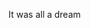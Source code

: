 It was all a dream

<!---
twofivehour/twofivehour is a ✨ special ✨ repository because its `README.md` (this file) appears on your GitHub profile.
You can click the Preview link to take a look at your changes.
--->
